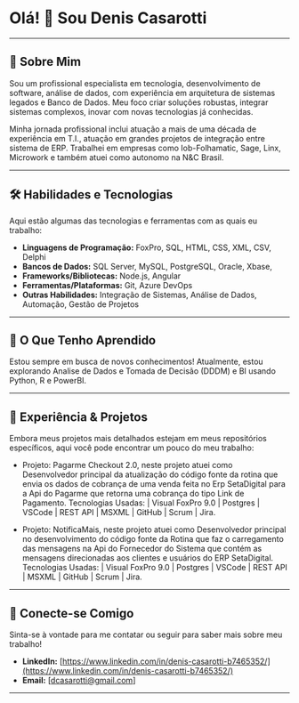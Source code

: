 # Olá! 👋 Sou Denis Casarotti

---

## 🚀 Sobre Mim

Sou um profissional especialista em tecnologia, desenvolvimento de software, análise de dados, com experiência em arquitetura de sistemas legados e Banco de Dados. Meu foco criar soluções robustas, integrar sistemas complexos, inovar com novas tecnologias já conhecidas.

Minha jornada profissional inclui atuação a mais de uma década de experiência em T.I., atuação em grandes projetos de integração entre sistema de ERP. Trabalhei em empresas como Iob-Folhamatic, Sage, Linx, Microwork e também atuei como autonomo na N&C Brasil.

---

## 🛠️ Habilidades e Tecnologias

Aqui estão algumas das tecnologias e ferramentas com as quais eu trabalho:

* **Linguagens de Programação:** FoxPro, SQL, HTML, CSS, XML, CSV, Delphi
* **Bancos de Dados:** SQL Server, MySQL, PostgreSQL, Oracle, Xbase, 
* **Frameworks/Bibliotecas:** Node.js, Angular
* **Ferramentas/Plataformas:** Git, Azure DevOps
* **Outras Habilidades:** Integração de Sistemas, Análise de Dados, Automação, Gestão de Projetos

---

## 🌱 O Que Tenho Aprendido

Estou sempre em busca de novos conhecimentos! Atualmente, estou explorando Analise de Dados e Tomada de Decisão (DDDM) e BI usando Python, R e PowerBI.

---

## 💼 Experiência & Projetos

Embora meus projetos mais detalhados estejam em meus repositórios específicos, aqui você pode encontrar um pouco do meu trabalho:

* Projeto: Pagarme Checkout 2.0, neste projeto atuei como Desenvolvedor principal da atualização do código fonte da rotina que envia os dados de cobrança de uma venda feita no Erp SetaDigital para a Api do Pagarme que          retorna uma cobrança do tipo Link de Pagamento.
  Tecnologias Usadas: | Visual FoxPro 9.0 | Postgres | VSCode | REST API | MSXML | GitHub | Scrum | Jira.

* Projeto: NotificaMais, neste projeto atuei como Desenvolvedor principal no desenvolvimento do código fonte da Rotina que faz o carregamento das mensagens na Api do Fornecedor do Sistema que contém as mensagens                direcionadas aos clientes e usuários do ERP SetaDigital.
  Tecnologias Usadas: | Visual FoxPro 9.0 | Postgres | VSCode | REST API | MSXML | GitHub | Scrum | Jira.

---

## 🤝 Conecte-se Comigo

Sinta-se à vontade para me contatar ou seguir para saber mais sobre meu trabalho!

* **LinkedIn:** [https://www.linkedin.com/in/denis-casarotti-b7465352/](https://www.linkedin.com/in/denis-casarotti-b7465352/)
* **Email:** [dcasarotti@gmail.com]
---
